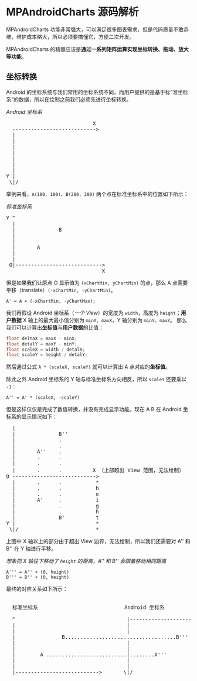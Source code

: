 MPAndroidCharts 源码解析
===

MPAndroidCharts 功能非常强大，可以满足很多图表需求，但是代码质量不敢恭维，维护成本略大，所以必须要搞懂它，方便二次开发。

MPAndroidCharts 的精髓应该是**通过一系列矩阵运算实现坐标转换、拖动、放大等功能**。

坐标转换
---

Android 的坐标系统与我们常用的坐标系统不同，而用户提供的是基于标“准坐标系”的数据，所以在绘制之前我们必须先进行坐标转换。

*Android 坐标系*
<pre>
                            X
  --------------------------->
  |
  |
  |
  |
  |
  |
  |
Y |
 \|/
</pre>

举例来看，`A(100, 100)`、`B(200, 200)` 两个点在标准坐标系中的位置如下所示：

*标准坐标系*
<pre>
Y ^
  |
  |              B
  |
  |
  |       A
  |
  |
 O|---------------------------->
                               X
</pre>

但是如果我们让原点 O 显示值为 `(xChartMin, yChartMin)` 的点，那么 A 点需要平移（translate）`(-xChartMin, -yChartMin)`。

```
A' = A + (-xChartMin, -yChartMax);
```

我们再假设 Android 坐标系（*一个 View*）的宽度为 `width`，高度为 `height`；**用户数据** X 轴上的最大最小值分别为 `minX`、`maxX`，Y 轴分别为 `minY`、`maxY`。 那么我们可以计算出**坐标值**与**用户数据**的比值：

```java
float deltaX = maxX - minX;
float detalY = maxY - minY;
float scaleX = width / detalX;
float scaleY = height / detalY;
```

然后通过公式 `A * (scaleX, scaleY)` 就可以计算出 A 点对应的**坐标值**。

除此之外 Android 坐标系的 Y 轴与标准坐标系方向相反，所以 `scaleY` 还要乘以 `-1`：

```
A'' = A' * (scaleX, -scaleY)
```

但是这样仅仅是完成了数值转换，并没有完成显示功能。现在 A B 在 Android 坐标系的显示情况如下：

<pre>
  |
  |              B''
  |              .
  |              .
  |       A''    .
  |       .      .
  |       .      .
  |       .      .          X （上部超出 View 范围，无法绘制）
O --------------------------->
  |       .      .           *
  |       .      .           h
  |       .      .           e
  |       A'     .           i
  |              .           g
  |              .           h
  |              B'          t
Y |                          *
 \|/                         *
</pre>

上图中 X 轴以上的部分由于超出 View 边界，无法绘制，所以我们还需要对 A'' 和 B'' 在 Y 轴进行平移。

*想象把 X 轴往下移动了 `height` 的距离，A'' 和 B'' 会跟着移动相同距离*

```
A''' = A'' + (0, height)
B''' = B'' + (0, height)
```

最终的对应关系如下所示：

<pre>

  标准坐标系                            Android 坐标系

  ^                                    |------------------------------>
  |                                    |
  |                                    |
  |               B....................................B'''
  |                                    |
  |                                    |
  |        A ..........................|........A'''
  |                                    |
  |                                    |
  |--------------------------->       \|/
</pre>


